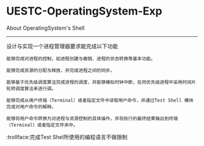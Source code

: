 # UESTC-OperatingSystem-Exp
About OperatingSystem's Shell

---
设计与实现一个进程管理器要求能完成以下功能

    能够完成对进程的控制，如进程创建与撤销、进程的状态转换等基本功能。
    
    能够完成资源的分配与释放，并完成进程之间的同步。
    
    能够基于优先级调度算法完成进程的调度，并能够模拟时钟中断，在同优先级进程中采用时间片轮转调度算法来进行调。

    能够完成从用户终端（Terminal）或者指定文件中读取用户命令，并通过Test Shell 模块完成对用户命令的解释。
    
    能够将用户命令转换为对进程与资源控制的具体操作，并将执行的最终结果输出到终端（Terminal）或者指定文件夹中。

:trollface:完成Test Shel所使用的编程语言不做限制
